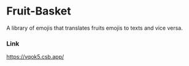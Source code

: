 # Fruit-Basket
A library of emojis that translates fruits emojis to texts and vice versa.

### Link ###
https://vqok5.csb.app/
